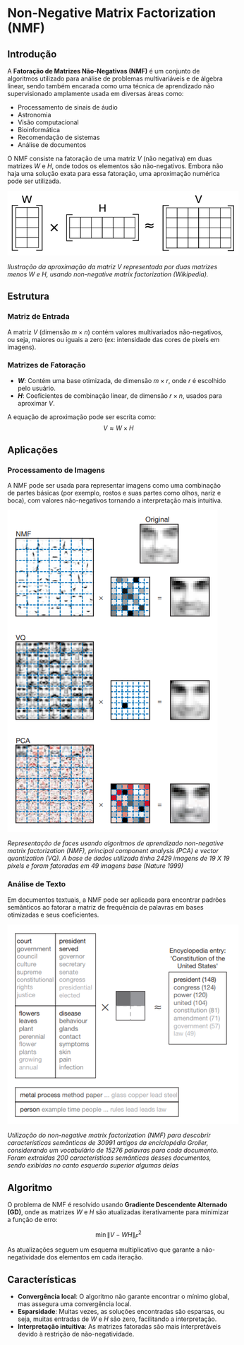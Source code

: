 # Non-Negative Matrix Factorization (NMF)

## Introdução
A **Fatoração de Matrizes Não-Negativas (NMF)** é um conjunto de algoritmos utilizado para análise de problemas multivariáveis e de álgebra linear, sendo também encarada como uma técnica de aprendizado não supervisionado amplamente usada em diversas áreas como:

- Processamento de sinais de áudio
- Astronomia
- Visão computacional
- Bioinformática
- Recomendação de sistemas
- Análise de documentos

O NMF consiste na fatoração de uma matriz $V$ (não negativa) em duas matrizes $W$ e $H$, onde todos os elementos são não-negativos. Embora não haja uma solução exata para essa fatoração, uma aproximação numérica pode ser utilizada.

<img src="https://github.com/danielshz/nmf-applications/blob/main/assets/figura1.png" alt="Fatoração" style="background-color:white; padding:10px;">

*Ilustração da aproximação da matriz* $V$ *representada por duas matrizes menos* $W$ *e* $H$*, usando non-negative matrix factorization (Wikipedia).*

## Estrutura

### Matriz de Entrada
A matriz $V$ (dimensão $m \times n$) contém valores multivariados não-negativos, ou seja, maiores ou iguais a zero (ex: intensidade das cores de pixels em imagens).

### Matrizes de Fatoração
- **$W$**: Contém uma base otimizada, de dimensão $m \times r$, onde $r$ é escolhido pelo usuário.
- **$H$**: Coeficientes de combinação linear, de dimensão $r \times n$, usados para aproximar $V$.

A equação de aproximação pode ser escrita como:
$$V \approx W \times H$$

## Aplicações
### Processamento de Imagens
A NMF pode ser usada para representar imagens como uma combinação de partes básicas (por exemplo, rostos e suas partes como olhos, nariz e boca), com valores não-negativos tornando a interpretação mais intuitiva.

<img src="https://github.com/danielshz/nmf-applications/blob/main/assets/figura2.png" alt="Fatoração" style="background-color:white; padding:10px;">

*Representação de faces usando algoritmos de aprendizado non-negative matrix factorization (NMF), principal component analysis (PCA) e vector quantization (VQ). A base de dados utilizada tinha 2429 imagens de 19 X 19 pixels e foram fatoradas em 49 imagens base (Nature 1999)*

### Análise de Texto
Em documentos textuais, a NMF pode ser aplicada para encontrar padrões semânticos ao fatorar a matriz de frequência de palavras em bases otimizadas e seus coeficientes.

<img src="https://github.com/danielshz/nmf-applications/blob/main/assets/figura3.png" alt="Fatoração" style="background-color:white; padding:10px;">

*Utilização do non-negative matrix factorization (NMF) para descobrir características semânticas de 30991 artigos da enciclopédia Grolier, considerando um vocabulário de 15276 palavras para cada documento. Foram extraídas 200 características semânticas desses documentos, sendo exibidas no canto esquerdo superior algumas delas*

## Algoritmo
O problema de NMF é resolvido usando **Gradiente Descendente Alternado (GD)**, onde as matrizes $W$ e $H$ são atualizadas iterativamente para minimizar a função de erro:

$$ \min \| V - W H \|_F^2 $$

As atualizações seguem um esquema multiplicativo que garante a não-negatividade dos elementos em cada iteração.

## Características
- **Convergência local**: O algoritmo não garante encontrar o mínimo global, mas assegura uma convergência local.
- **Esparsidade**: Muitas vezes, as soluções encontradas são esparsas, ou seja, muitas entradas de $W$ e $H$ são zero, facilitando a interpretação.
- **Interpretação intuitiva**: As matrizes fatoradas são mais interpretáveis devido à restrição de não-negatividade.
